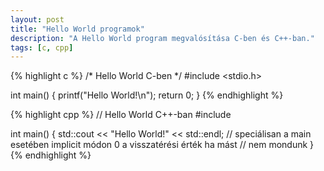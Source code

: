 ```yaml
---
layout: post
title: "Hello World programok"
description: "A Hello World program megvalósítása C-ben és C++-ban."
tags: [c, cpp]
---
```

{% highlight c %}
/* Hello World C-ben */
#include <stdio.h>

int main() {
  printf("Hello World!\n");
  return 0;
}
{% endhighlight %}

{% highlight cpp %}
// Hello World C++-ban
#include <iostream>

int main() {
  std::cout << "Hello World!" << std::endl;
  // speciálisan a main esetében implicit módon 0 a visszatérési érték ha mást
  // nem mondunk
}
{% endhighlight %}
